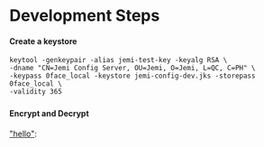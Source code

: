 # Development Steps

#### Create a keystore

```
keytool -genkeypair -alias jemi-test-key -keyalg RSA \
-dname "CN=Jemi Config Server, OU=Jemi, O=Jemi, L=QC, C=PH" \
-keypass 0face_local -keystore jemi-config-dev.jks -storepass 0face_local \
-validity 365
```

### 

#### Encrypt and Decrypt





["hello"]: https://patrickgrimard.io/2016/03/04/encrypting-and-decrypting-configuration-property-values-in-spring-cloud/	" ENCRYPTING AND DECRYPTING CONFIGURATION PROPERTY VALUES IN SPRING CLOUD"
["hello"]: 


